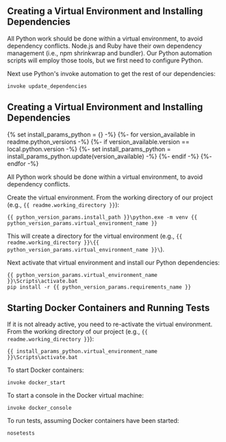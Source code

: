 ## Creating a Virtual Environment and Installing Dependencies

All Python work should be done within a virtual environment, to avoid dependency conflicts.
Node.js and Ruby have their own dependency management (i.e., npm shrinkwrap and bundler).
Our Python automation scripts will employ those tools, but we first need to configure Python.




Next use Python's invoke automation to get the rest of our dependencies:

    invoke update_dependencies




## Creating a Virtual Environment and Installing Dependencies

  {% set install_params_python = {} -%}
  {%- for version_available in readme.python_versions -%}
    {%- if version_available.version == local.python.version -%}
      {%- set install_params_python = install_params_python.update(version_available) -%}
    {%- endif -%}
  {%- endfor -%}

All Python work should be done within a virtual environment, to avoid dependency conflicts.

Create the virtual environment. From the working directory of our project (e.g., `{{ readme.working_directory }}`):

    {{ python_version_params.install_path }}\python.exe -m venv {{ python_version_params.virtual_environment_name }}

This will create a directory for the virtual environment (e.g., `{{ readme.working_directory }}\{{ python_version_params.virtual_environment_name }}\`).

Next activate that virtual environment and install our Python dependencies:

    {{ python_version_params.virtual_environment_name }}\Scripts\activate.bat
    pip install -r {{ python_version_params.requirements_name }}



## Starting Docker Containers and Running Tests

If it is not already active, you need to re-activate the virtual environment.
From the working directory of our project (e.g., `{{ readme.working_directory }}`):

    {{ install_params_python.virtual_environment_name }}\Scripts\activate.bat

To start Docker containers:

    invoke docker_start

To start a console in the Docker virtual machine:

    invoke docker_console

To run tests, assuming Docker containers have been started:

    nosetests
